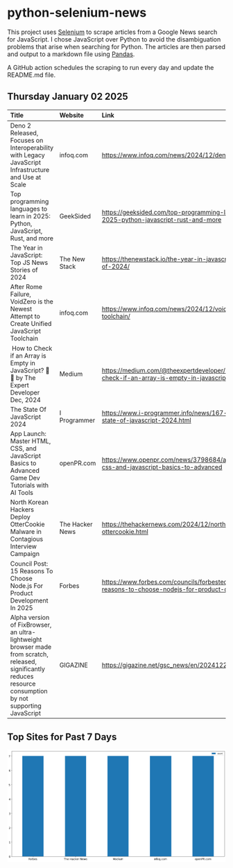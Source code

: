 # python-selenium-news

This project uses [Selenium](https://www.seleniumhq.org/) to scrape articles from a Google News search for JavaScript.
I chose JavaScript over Python to avoid the disambiguation problems that arise when searching for Python.
The articles are then parsed and output to a markdown file using [Pandas](https://pandas.pydata.org/).

A GitHub action schedules the scraping to run every day and update the README.md file.

## Thursday January 02 2025


| Title                                                                                                                                                          | Website         | Link                                                                                                                      |
|:---------------------------------------------------------------------------------------------------------------------------------------------------------------|:----------------|:--------------------------------------------------------------------------------------------------------------------------|
| Deno 2 Released, Focuses on Interoperability with Legacy JavaScript Infrastructure and Use at Scale                                                            | infoq.com       | https://www.infoq.com/news/2024/12/deno-2-released/                                                                       |
| Top programming languages to learn in 2025: Python, JavaScript, Rust, and more                                                                                 | GeekSided       | https://geeksided.com/top-programming-languages-to-learn-in-2025-python-javascript-rust-and-more                          |
| The Year in JavaScript: Top JS News Stories of 2024                                                                                                            | The New Stack   | https://thenewstack.io/the-year-in-javascript-top-js-news-stories-of-2024/                                                |
| After Rome Failure, VoidZero is the Newest Attempt to Create Unified JavaScript Toolchain                                                                      | infoq.com       | https://www.infoq.com/news/2024/12/voidzero-unified-js-toolchain/                                                         |
| ️ How to Check if an Array is Empty in JavaScript? 🚀 🔐  by The Expert Developer  Dec, 2024                                                                     | Medium          | https://medium.com/@theexpertdeveloper/%EF%B8%8F-how-to-check-if-an-array-is-empty-in-javascript-b4314cf7bb88             |
| The State Of JavaScript 2024                                                                                                                                   | I Programmer    | https://www.i-programmer.info/news/167-javascript/17709-the-state-of-javascript-2024.html                                 |
| App Launch: Master HTML, CSS, and JavaScript Basics to Advanced Game Dev Tutorials with AI Tools                                                               | openPR.com      | https://www.openpr.com/news/3798684/app-launch-master-html-css-and-javascript-basics-to-advanced                          |
| North Korean Hackers Deploy OtterCookie Malware in Contagious Interview Campaign                                                                               | The Hacker News | https://thehackernews.com/2024/12/north-korean-hackers-deploy-ottercookie.html                                            |
| Council Post: 15 Reasons To Choose Node.js For Product Development In 2025                                                                                     | Forbes          | https://www.forbes.com/councils/forbestechcouncil/2024/12/27/15-reasons-to-choose-nodejs-for-product-development-in-2025/ |
| Alpha version of FixBrowser, an ultra-lightweight browser made from scratch, released, significantly reduces resource consumption by not supporting JavaScript | GIGAZINE        | https://gigazine.net/gsc_news/en/20241226-fixbrowser/                                                                     |
## Top Sites for Past 7 Days

![Graph of Top Sites](https://raw.githubusercontent.com/dan-mba/python-selenium-news/main/last-week.png)
